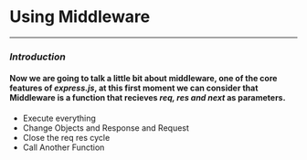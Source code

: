 # Using Middleware
-----
### *Introduction*

#### Now we are going to talk a little bit about middleware, one of the core features of *express.js*, at this first moment we can consider that Middleware is a function that recieves *req, res and next* as parameters.

* Execute everything
* Change Objects and Response and Request
* Close the req res cycle
* Call Another Function